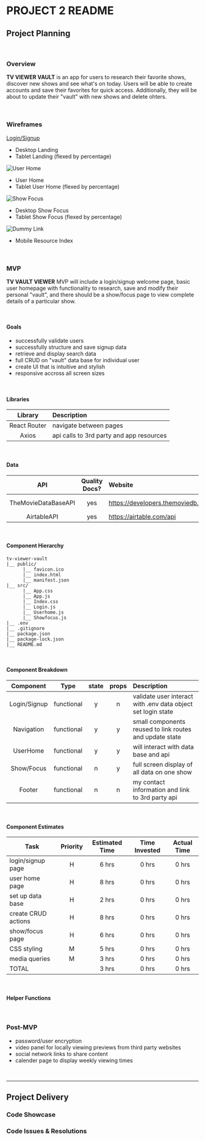 # PROJECT 2 README <!-- omit in toc -->

## Project Planning

<br>

### Overview

**TV VIEWER VAULT** is an app for users to research their favorite shows, discover new shows and see what's on today. Users will be able to create accounts and save their favorites for quick access. Additionally, they will be about to update their "vault" with new shows and delete ohters.

<br>

### Wireframes

[Login/Signup](https://wireframe.cc/eKVI6f)

- Desktop Landing
- Tablet Landing (flexed by percentage)

![User Home](url)

- User Home
- Tablet User Home (flexed by percentage)

![Show Focus](url)

- Desktop Show Focus
- Tablet Show Focus (flexed by percentage)

![Dummy Link](url)

- Mobile Resource Index

<br>

### MVP

**TV VAULT VIEWER** MVP will include a login/signup welcome page, basic user homepage with functionality to research, save and modify their personal "vault", and there should be a show/focus page to view complete details of a particular show.

<br>

#### Goals

- successfully validate users
- successfully structure and save signup data
- retrieve and display search data
- full CRUD on "vault" data base for individual user
- create UI that is intuitive and stylish
- responsive accross all screen sizes

<br>

#### Libraries

|   Library    | Description                              |
| :----------: | :--------------------------------------- |
| React Router | navigate between pages                   |
|    Axios     | api calls to 3rd party and app resources |

<br>

#### Data

|         API         | Quality Docs? | Website                            | Sample Query                                                                                      |
| :-----------------: | :-----------: | :--------------------------------- | :------------------------------------------------------------------------------------------------ |
| TheMovieDataBaseAPI |      yes      | https://developers.themoviedb.org/ | https://api.themoviedb.org/3/search/tv?api_key=8d021868bbab84ae4f9d16fdc0645e0c&query=star%20trek |
|     AirtableAPI     |      yes      | https://airtable.com/api           | https://api.airtable.com/v0/appY8EFNMSYGualIW/Table%201                                           |

<br>

#### Component Hierarchy

```
tv-viewer-vault
|__ public/
      |__ favicon.ico
      |__ index.html
      |__ manifest.json
|__ src/
      |__ App.css
      |__ App.js
      |__ Index.css
      |__ Login.js
      |__ Userhome.js
      |__ Showfocus.js
|__ .env
|__ .gitignore
|__ package.json
|__ package-lock.json
|__ README.md
```

<br>

#### Component Breakdown

|  Component   |    Type    | state | props | Description                                                  |
| :----------: | :--------: | :---: | :---: | :----------------------------------------------------------- |
| Login/Signup | functional |   y   |   n   | validate user interact with .env data object set login state |
|  Navigation  | functional |   y   |   y   | small components reused to link routes and update state      |
|   UserHome   | functional |   y   |   y   | will interact with data base and api                         |
|  Show/Focus  | functional |   n   |   y   | full screen display of all data on one show                  |
|    Footer    | functional |   n   |   n   | my contact information and link to 3rd party api             |

<br>

#### Component Estimates

| Task                | Priority | Estimated Time | Time Invested | Actual Time |
| ------------------- | :------: | :------------: | :-----------: | :---------: |
| login/signup page   |    H     |     6 hrs      |     0 hrs     |    0 hrs    |
| user home page      |    H     |     8 hrs      |     0 hrs     |    0 hrs    |
| set up data base    |    H     |     2 hrs      |     0 hrs     |    0 hrs    |
| create CRUD actions |    H     |     8 hrs      |     0 hrs     |    0 hrs    |
| show/focus page     |    H     |     6 hrs      |     0 hrs     |    0 hrs    |
| CSS styling         |    M     |     5 hrs      |     0 hrs     |    0 hrs    |
| media queries       |    M     |     3 hrs      |     0 hrs     |    0 hrs    |
| TOTAL               |          |     3 hrs      |     0 hrs     |    0 hrs    |

<br>

#### Helper Functions

<br>

### Post-MVP

- password/user encryption
- video panel for locally viewing previews from third party websites
- social network links to share content
- calender page to display weekly viewing times

<br>

---

## Project Delivery

### Code Showcase

### Code Issues & Resolutions
